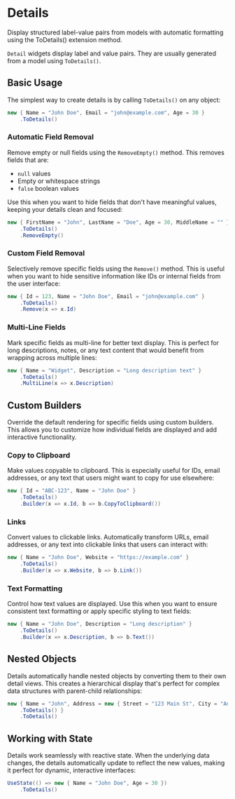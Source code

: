 # Details

<Ingress>
Display structured label-value pairs from models with automatic formatting using the ToDetails() extension method.
</Ingress>

`Detail` widgets display label and value pairs. They are usually generated from a model using `ToDetails()`.

## Basic Usage

The simplest way to create details is by calling `ToDetails()` on any object:

```csharp demo-tabs
new { Name = "John Doe", Email = "john@example.com", Age = 30 }
    .ToDetails()
```

### Automatic Field Removal

Remove empty or null fields using the `RemoveEmpty()` method. This removes fields that are:

- `null` values
- Empty or whitespace strings
- `false` boolean values

Use this when you want to hide fields that don't have meaningful values, keeping your details clean and focused:

```csharp demo-tabs
new { FirstName = "John", LastName = "Doe", Age = 30, MiddleName = "" }
    .ToDetails()
    .RemoveEmpty()
```

### Custom Field Removal

Selectively remove specific fields using the `Remove()` method. This is useful when you want to hide sensitive information like IDs or internal fields from the user interface:

```csharp demo-tabs
new { Id = 123, Name = "John Doe", Email = "john@example.com" }
    .ToDetails()
    .Remove(x => x.Id)
```

### Multi-Line Fields

Mark specific fields as multi-line for better text display. This is perfect for long descriptions, notes, or any text content that would benefit from wrapping across multiple lines:

```csharp demo-tabs
new { Name = "Widget", Description = "Long description text" }
    .ToDetails()
    .MultiLine(x => x.Description)
```

## Custom Builders

Override the default rendering for specific fields using custom builders. This allows you to customize how individual fields are displayed and add interactive functionality.

### Copy to Clipboard

Make values copyable to clipboard. This is especially useful for IDs, email addresses, or any text that users might want to copy for use elsewhere:

```csharp demo-tabs
new { Id = "ABC-123", Name = "John Doe" }
    .ToDetails()
    .Builder(x => x.Id, b => b.CopyToClipboard())
```

### Links

Convert values to clickable links. Automatically transform URLs, email addresses, or any text into clickable links that users can interact with:

```csharp demo-tabs
new { Name = "John Doe", Website = "https://example.com" }
    .ToDetails()
    .Builder(x => x.Website, b => b.Link())
```

### Text Formatting

Control how text values are displayed. Use this when you want to ensure consistent text formatting or apply specific styling to text fields:

```csharp demo-tabs
new { Name = "John Doe", Description = "Long description" }
    .ToDetails()
    .Builder(x => x.Description, b => b.Text())
```

## Nested Objects

Details automatically handle nested objects by converting them to their own detail views. This creates a hierarchical display that's perfect for complex data structures with parent-child relationships:

```csharp demo-tabs
new { Name = "John", Address = new { Street = "123 Main St", City = "Anytown" }
    .ToDetails() }
    .ToDetails()
```

## Working with State

Details work seamlessly with reactive state. When the underlying data changes, the details automatically update to reflect the new values, making it perfect for dynamic, interactive interfaces:

```csharp demo-tabs
UseState(() => new { Name = "John Doe", Age = 30 })
    .ToDetails()
```

<WidgetDocs Type="Ivy.Details" ExtensionTypes="Ivy.Builders.DetailsBuilderExtensions" SourceUrl="https://github.com/Ivy-Interactive/Ivy-Framework/blob/main/Ivy/Builders/DetailsBuilder.cs"/>
